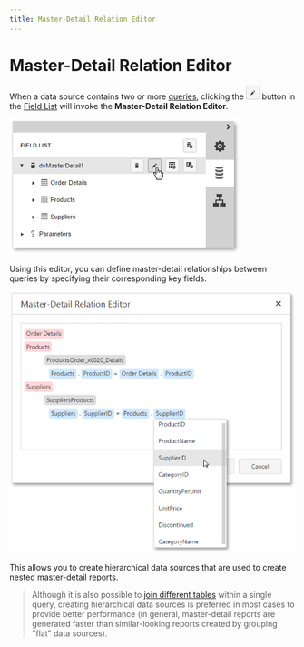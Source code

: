 ```yaml
---
title: Master-Detail Relation Editor
---
```

# Master-Detail Relation Editor
When a data source contains two or more [queries](../wizards/sql-data-source-wizard/adding-a-new-data-source/create-a-query-or-select-a-stored-procedure.md), clicking the ![web-designer-field-list-data-source-edit-relationships](../../../images/img125720.png) button in the [Field List](field-list.md) will invoke the **Master-Detail Relation Editor**.

![web-report-designer-field-list-edit-relations](../../../images/img125807.png)

Using this editor, you can define master-detail relationships between queries by specifying their corresponding key fields.

![web-report-designer-master-detail-relation-editor](../../../images/img125806.png)

This allows you to create hierarchical data sources that are used to create nested [master-detail reports](../report-types/master-detail-report-(detail-report-bands).md).

> Although it is also possible to [join different tables](query-builder.md) within a single query, creating hierarchical data sources is preferred in most cases to provide better performance (in general, master-detail reports are generated faster than similar-looking reports created by grouping "flat" data sources).